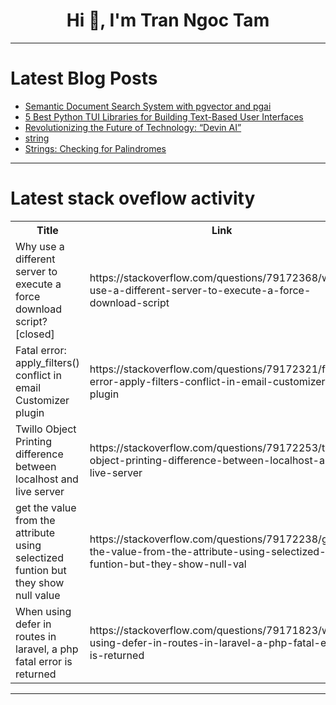 <h1 align="center">Hi 👋, I'm Tran Ngoc Tam</h1>

---

# Latest Blog Posts 
<!-- BLOG-POST-LIST:START -->
- [Semantic Document Search System with pgvector and pgai](https://dev.to/tomlin7/semantic-document-search-system-with-pgvector-and-pgai-2aca)
- [5 Best Python TUI Libraries for Building Text-Based User Interfaces](https://dev.to/lazy_code/5-best-python-tui-libraries-for-building-text-based-user-interfaces-5fdi)
- [Revolutionizing the Future of Technology: “Devin AI”](https://dev.to/mofazzelmorshed/revolutionizing-the-future-of-technology-devin-ai-1ok7)
- [string](https://dev.to/yasmina14/string-3o1f)
- [Strings: Checking for Palindromes](https://dev.to/arshisaxena26/strings-checking-for-palindromes-5epj)
<!-- BLOG-POST-LIST:END -->

---

# Latest stack oveflow activity
<table>
  <tr><th>Title</th><th>Link</th></tr>
  <!-- STACKOVERFLOW:START --><tr><td>Why use a different server to execute a force download script? [closed]</td><td>https://stackoverflow.com/questions/79172368/why-use-a-different-server-to-execute-a-force-download-script</td></tr><tr><td>Fatal error: apply_filters&lpar;&rpar; conflict in email Customizer plugin</td><td>https://stackoverflow.com/questions/79172321/fatal-error-apply-filters-conflict-in-email-customizer-plugin</td></tr><tr><td>Twillo Object Printing difference between localhost and live server</td><td>https://stackoverflow.com/questions/79172253/twillo-object-printing-difference-between-localhost-and-live-server</td></tr><tr><td>get the value from the attribute using selectized funtion but they show null value</td><td>https://stackoverflow.com/questions/79172238/get-the-value-from-the-attribute-using-selectized-funtion-but-they-show-null-val</td></tr><tr><td>When using defer in routes in laravel, a php fatal error is returned</td><td>https://stackoverflow.com/questions/79171823/when-using-defer-in-routes-in-laravel-a-php-fatal-error-is-returned</td></tr><!-- STACKOVERFLOW:END -->
</table>

---


